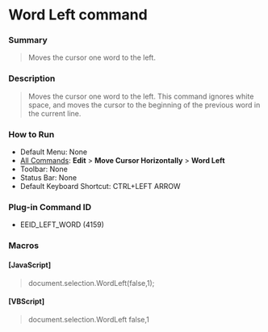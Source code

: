 # Word Left command

### Summary

> Moves the cursor one word to the left.

### Description

> Moves the cursor one word to the left. This command ignores white space,
> and moves the cursor to the beginning of the previous word in the current line.

### How to Run

- Default Menu: None
- [All Commands](../tools/all_commands): **Edit** \> **Move Cursor Horizontally**
\> **Word Left**
- Toolbar: None
- Status Bar: None
- Default Keyboard Shortcut: CTRL+LEFT ARROW

### Plug-in Command ID

- EEID\_LEFT\_WORD (4159)

### Macros

#### \[JavaScript\]

> document.selection.WordLeft(false,1);

#### \[VBScript\]

> document.selection.WordLeft false,1
